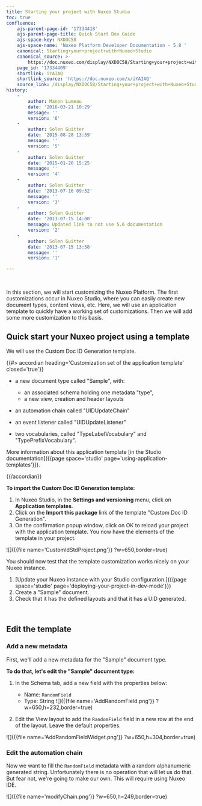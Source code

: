 ```yaml
---
title: Starting your project with Nuxeo Studio
toc: true
confluence:
    ajs-parent-page-id: '17334418'
    ajs-parent-page-title: Quick Start Dev Guide
    ajs-space-key: NXDOC58
    ajs-space-name: 'Nuxeo Platform Developer Documentation - 5.8 '
    canonical: Starting+your+project+with+Nuxeo+Studio
    canonical_source: >-
        https://doc.nuxeo.com/display/NXDOC58/Starting+your+project+with+Nuxeo+Studio
    page_id: '17334409'
    shortlink: iYAIAQ
    shortlink_source: 'https://doc.nuxeo.com/x/iYAIAQ'
    source_link: /display/NXDOC58/Starting+your+project+with+Nuxeo+Studio
history:
    - 
        author: Manon Lumeau
        date: '2016-03-21 10:29'
        message: ''
        version: '6'
    - 
        author: Solen Guitter
        date: '2015-08-28 13:59'
        message: ''
        version: '5'
    - 
        author: Solen Guitter
        date: '2015-01-26 15:25'
        message: ''
        version: '4'
    - 
        author: Solen Guitter
        date: '2013-07-16 09:52'
        message: ''
        version: '3'
    - 
        author: Solen Guitter
        date: '2013-07-15 14:00'
        message: Updated link to not use 5.6 documentation
        version: '2'
    - 
        author: Solen Guitter
        date: '2013-07-15 13:58'
        message: ''
        version: '1'

---
```

&nbsp;

In this section, we will start customizing the Nuxeo Platform. The first customizations occur in Nuxeo Studio, where you can easily create new document types, content views, etc. Here, we will use an application template to quickly have a working set of customizations. Then we will add some more customization to this basis.

## Quick start your Nuxeo project using a template

We will use the Custom Doc ID Generation template.

{{#> accordian heading='Customization set of the application template' closed='true'}}

*   a new document type called "Sample", with:

    *   an associated schema holding one metadata "type",
    *   a new view, creation and header layouts
*   an automation chain called "UIDUpdateChain"
*   an event listener called "UIDUpdateListener"
*   two vocabularies, called "TypeLabelVocabulary" and "TypePrefixVocabulary".

More information about this application template [in the Studio documentation]({{page space='studio' page='using-application-templates'}}).

{{/accordian}}

**To import the Custom Doc ID Generation template:**

1.  In Nuxeo Studio, in the **Settings and versioning** menu, click on **Application templates**.
2.  Click on the **Import this package** link of the template "Custom Doc ID Generation".
3.  On the confirmation popup window, click on OK to reload your project with the application template.
    You now have the elements of the template in your project.

![]({{file name='CustomIdStdProject.png'}} ?w=650,border=true)

You should now test that the template customization works nicely on your Nuxeo instance.

1.  [Update your Nuxeo instance with your Studio configuration.]({{page space='studio' page='deploying-your-project-in-dev-mode'}})
2.  Create a "Sample" document.
3.  Check that it has the defined layouts and that it has a UID generated.

&nbsp;

## Edit the template

### Add a new metadata

First, we'll add a new metadata for the "Sample" document type.

**To do that, let's edit the "Sample" document type:**

1.  In the Schema tab, add a new field with the properties below:

    *   Name: `RandomField`
    *   Type: String
        ![]({{file name='AddRandomField.png'}} ?w=650,h=232,border=true)
2.  Edit the View layout to add the&nbsp;`RandomField` field in a new row at the end of the layout. Leave the default properties.

![]({{file name='AddRandomFieldWidget.png'}} ?w=650,h=304,border=true)

### Edit the automation chain

Now we want to fill the `RandomField` metadata with a random alphanumeric generated string. Unfortunately there is no operation that will let us do that. But fear not, we're going to make our own. This will require using Nuxeo IDE.

![]({{file name='modifyChain.png'}} ?w=650,h=249,border=true)